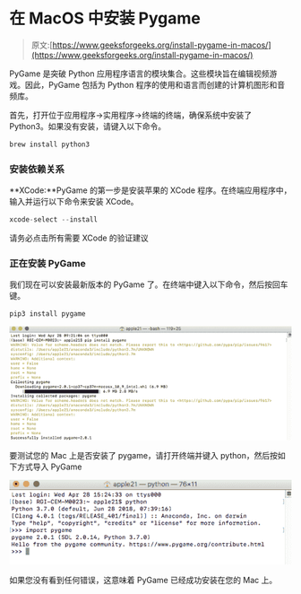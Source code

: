 # 在 MacOS 中安装 Pygame

> 原文:[https://www.geeksforgeeks.org/install-pygame-in-macos/](https://www.geeksforgeeks.org/install-pygame-in-macos/)

PyGame 是突破 Python 应用程序语言的模块集合。这些模块旨在编辑视频游戏。因此，PyGame 包括为 Python 程序的使用和语言而创建的计算机图形和音频库。

首先，打开位于应用程序->实用程序->终端的终端，确保系统中安装了 Python3。如果没有安装，请键入以下命令。

```py
brew install python3
```

### **安装依赖关系**

**XCode:**PyGame 的第一步是安装苹果的 XCode 程序。在终端应用程序中，输入并运行以下命令来安装 XCode。

```py
xcode-select --install
```

请务必点击所有需要 XCode 的验证建议

### 正在安装 PyGame

我们现在可以安装最新版本的 PyGame 了。在终端中键入以下命令，然后按回车键。

```py
pip3 install pygame
```

![](img/f8b26b70eabf1a2007e60d3ae6672722.png)

要测试您的 Mac 上是否安装了 pygame，请打开终端并键入 python，然后按如下方式导入 PyGame

![](img/e9a332498c815fb5a43d7728fa98ffd1.png)

如果您没有看到任何错误，这意味着 PyGame 已经成功安装在您的 Mac 上。